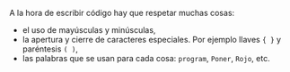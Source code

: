 A la hora de escribir código hay que respetar muchas cosas:

* el uso de mayúsculas y minúsculas,
* la apertura y cierre de caracteres especiales. Por ejemplo llaves `{ }` y paréntesis `( )`,
* las palabras que se usan para cada cosa: `program`, `Poner`, `Rojo`, etc.
